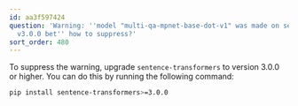 ```yaml
---
id: aa3f597424
question: 'Warning: ''model "multi-qa-mpnet-base-dot-v1" was made on sentence transformers
  v3.0.0 bet'' how to suppress?'
sort_order: 480
---
```


To suppress the warning, upgrade `sentence-transformers` to version 3.0.0 or higher. You can do this by running the following command:

```bash
pip install sentence-transformers>=3.0.0
```